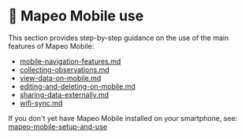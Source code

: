 # 📱 Mapeo Mobile use

This section provides step-by-step guidance on the use of the main features of Mapeo Mobile:

* [mobile-navigation-features.md](../mapeo-mobile-setup-and-use/use-mapeo-mobile/mobile-navigation-features.md "mention")
* [collecting-observations.md](../mapeo-mobile-setup-and-use/use-mapeo-mobile/collecting-observations.md "mention")
* [view-data-on-mobile.md](../mapeo-mobile-setup-and-use/use-mapeo-mobile/view-data-on-mobile.md "mention")
* [editing-and-deleting-on-mobile.md](../mapeo-mobile-setup-and-use/use-mapeo-mobile/editing-and-deleting-on-mobile.md "mention")
* [sharing-data-externally.md](../mapeo-mobile-setup-and-use/use-mapeo-mobile/sharing-data-externally.md "mention")
* [wifi-sync.md](../mapeo-mobile-setup-and-use/use-mapeo-mobile/wifi-sync.md "mention")

If you don't yet have Mapeo Mobile installed on your smartphone, see: [mapeo-mobile-setup-and-use](../mapeo-mobile-setup-and-use/ "mention")
